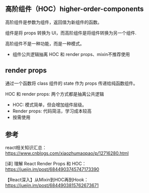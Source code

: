 ## 高阶组件（HOC）higher-order-components

高阶组件是参数为组件，返回值为新组件的函数。

组件是将 props 转换为 UI，而高阶组件是将组件转换为另一个组件.

高阶组件不是一种功能，而是一种模式。

- 组件公共逻辑抽离
HOC 和 render props、mixin不推荐使用

## render props
通过一个函数将 class 组件的 state 作为 props 传递给纯函数组件。

HOC 和 render props: 两个方式都是抽离公共逻辑

- HOC: 模式简单，但会增加组件层级。 
- Render props: 代码简洁，学习成本较高
- 按需使用

## 参考
react相关知识汇总：
https://www.cnblogs.com/xiaozhumaopao/p/12716280.html

[译] 理解 React Render Props 和 HOC：
https://juejin.im/post/6844903745747173390

【React深入】从Mixin到HOC再到Hook：
https://juejin.im/post/6844903815762673671